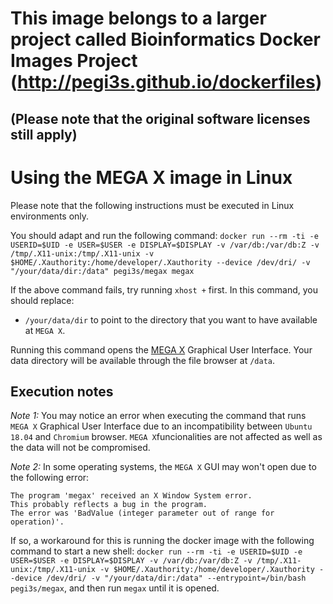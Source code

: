 # This image belongs to a larger project called Bioinformatics Docker Images Project (http://pegi3s.github.io/dockerfiles)
## (Please note that the original software licenses still apply)

# Using the MEGA X image in Linux
Please note that the following instructions must be executed in Linux environments only.

You should adapt and run the following command: `docker run --rm -ti -e USERID=$UID -e USER=$USER -e DISPLAY=$DISPLAY -v /var/db:/var/db:Z -v /tmp/.X11-unix:/tmp/.X11-unix -v $HOME/.Xauthority:/home/developer/.Xauthority --device /dev/dri/ -v "/your/data/dir:/data" pegi3s/megax megax`

If the above command fails, try running `xhost +` first. In this command, you should replace:
- `/your/data/dir` to point to the directory that you want to have available at `MEGA X`. 

Running this command opens the [MEGA X](https://www.megasoftware.net) Graphical User Interface. Your data directory will be available through the file browser at `/data`.

## Execution notes

*Note 1:* You may notice an error when executing the command that runs `MEGA X` Graphical User Interface due to an incompatibility between `Ubuntu 18.04` and `Chromium` browser. `MEGA X`funcionalities are not affected as well as the data will not be compromised.

*Note 2:* In some operating systems, the `MEGA X` GUI may won't open due to the following error:

```
The program 'megax' received an X Window System error.
This probably reflects a bug in the program.
The error was 'BadValue (integer parameter out of range for operation)'.
```

If so, a workaround for this is running the docker image with the following command to start a new shell: `docker run --rm -ti -e USERID=$UID -e USER=$USER -e DISPLAY=$DISPLAY -v /var/db:/var/db:Z -v /tmp/.X11-unix:/tmp/.X11-unix -v $HOME/.Xauthority:/home/developer/.Xauthority --device /dev/dri/ -v "/your/data/dir:/data" --entrypoint=/bin/bash pegi3s/megax`, and then run `megax` until it is opened.



